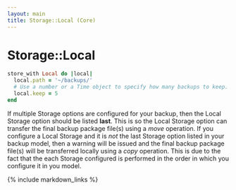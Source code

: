 ```yaml
---
layout: main
title: Storage::Local (Core)
---
```


Storage::Local
==============

``` rb
store_with Local do |local|
  local.path = '~/backups/'
  # Use a number or a Time object to specify how many backups to keep.
  local.keep = 5
end
```

If multiple Storage options are configured for your backup, then the Local Storage option should be listed **last**.
This is so the Local Storage option can transfer the final backup package file(s) using a _move_ operation.
If you configure a Local Storage and it is _not_ the last Storage option listed in your backup model, then a warning
will be issued and the final backup package file(s) will be transferred locally using a _copy_ operation. This is due to
the fact that the each Storage configured is performed in the order in which you configure it in you model.

{% include markdown_links %}

